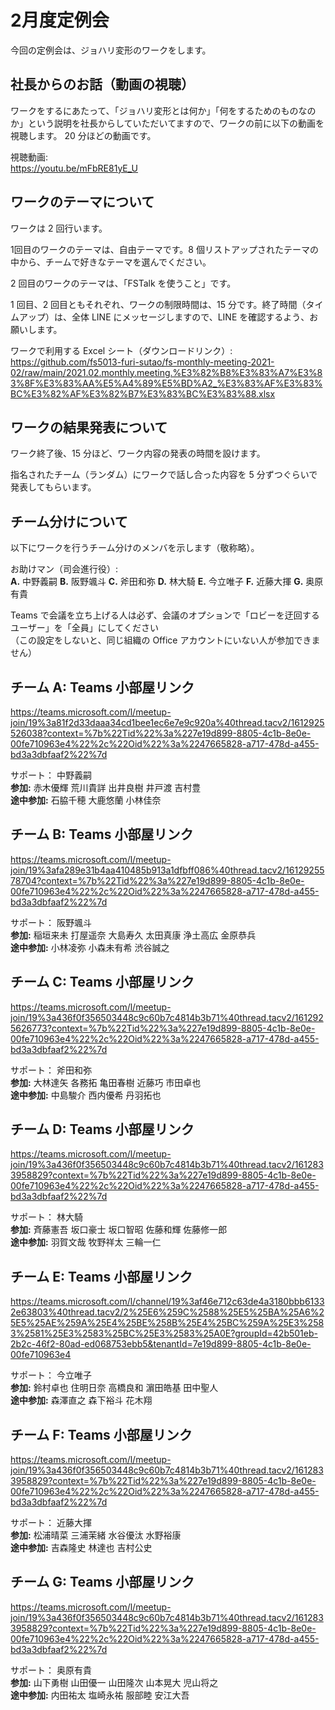# 2月度定例会

今回の定例会は、ジョハリ変形のワークをします。

## 社長からのお話（動画の視聴）
ワークをするにあたって、「ジョハリ変形とは何か」「何をするためのものなのか」という説明を社長からしていただいてますので、ワークの前に以下の動画を視聴します。
20 分ほどの動画です。

視聴動画:  
https://youtu.be/mFbRE81yE_U  

## ワークのテーマについて

ワークは 2 回行います。

1回目のワークのテーマは、自由テーマです。8 個リストアップされたテーマの中から、チームで好きなテーマを選んでください。

2 回目のワークのテーマは、「FSTalk を使うこと」です。

1 回目、2 回目ともそれぞれ、ワークの制限時間は、15 分です。終了時間（タイムアップ）は、全体 LINE にメッセージしますので、LINE を確認するよう、お願いします。

ワークで利用する Excel シート（ダウンロードリンク）:    
https://github.com/fs5013-furi-sutao/fs-monthly-meeting-2021-02/raw/main/2021.02.monthly.meeting.%E3%82%B8%E3%83%A7%E3%83%8F%E3%83%AA%E5%A4%89%E5%BD%A2_%E3%83%AF%E3%83%BC%E3%82%AF%E3%82%B7%E3%83%BC%E3%83%88.xlsx

## ワークの結果発表について

ワーク終了後、15 分ほど、ワーク内容の発表の時間を設けます。

指名されたチーム（ランダム）にワークで話し合った内容を 5 分ずつぐらいで発表してもらいます。

## チーム分けについて

以下にワークを行うチーム分けのメンバを示します（敬称略）。

お助けマン（司会進行役）:    
**A.** 中野義嗣  **B.** 阪野颯斗  **C.** 斧田和弥  **D.** 林大騎  **E.** 今立唯子  **F.** 近藤大揮  **G.** 奥原有貴  

Teams で会議を立ち上げる人は必ず、会議のオプションで「ロビーを迂回するユーザー」を「全員」にしてください  
（この設定をしないと、同じ組織の Office アカウントにいない人が参加できません）

## チーム A: Teams 小部屋リンク   

https://teams.microsoft.com/l/meetup-join/19%3a81f2d33daaa34cd1bee1ec6e7e9c920a%40thread.tacv2/1612925526038?context=%7b%22Tid%22%3a%227e19d899-8805-4c1b-8e0e-00fe710963e4%22%2c%22Oid%22%3a%2247665828-a717-478d-a455-bd3a3dbfaaf2%22%7d

サポート： 中野義嗣      
**参加:** 赤木優輝  荒川貴詳  出井良樹  井戸渡  吉村豊    
**途中参加:** 石脇千穂  大鹿悠蘭  小林佳奈    

## チーム B: Teams 小部屋リンク   
https://teams.microsoft.com/l/meetup-join/19%3afa289e31b4aa410485b913a1dfbff086%40thread.tacv2/1612925578704?context=%7b%22Tid%22%3a%227e19d899-8805-4c1b-8e0e-00fe710963e4%22%2c%22Oid%22%3a%2247665828-a717-478d-a455-bd3a3dbfaaf2%22%7d

サポート： 阪野颯斗    
**参加:** 稲垣来未  打屋遥奈  大島寿久  太田真康  浄土高広  金原恭兵    
**途中参加:** 小林凌弥  小森未有希  渋谷誠之    

## チーム C: Teams 小部屋リンク   
https://teams.microsoft.com/l/meetup-join/19%3a436f0f356503448c9c60b7c4814b3b71%40thread.tacv2/1612925626773?context=%7b%22Tid%22%3a%227e19d899-8805-4c1b-8e0e-00fe710963e4%22%2c%22Oid%22%3a%2247665828-a717-478d-a455-bd3a3dbfaaf2%22%7d

サポート： 斧田和弥    
**参加:** 大林達矢  各務拓  亀田春樹  近藤巧  市田卓也    
**途中参加:** 中島駿介  西内優希  丹羽拓也    

## チーム D: Teams 小部屋リンク   
https://teams.microsoft.com/l/meetup-join/19%3a436f0f356503448c9c60b7c4814b3b71%40thread.tacv2/1612833958829?context=%7b%22Tid%22%3a%227e19d899-8805-4c1b-8e0e-00fe710963e4%22%2c%22Oid%22%3a%2247665828-a717-478d-a455-bd3a3dbfaaf2%22%7d

サポート： 林大騎  
**参加:** 斉藤憲吾  坂口豪士  坂口智昭  佐藤和輝  佐藤修一郎    
**途中参加:** 羽賀文哉  牧野祥太  三輪一仁    

## チーム E: Teams 小部屋リンク   
https://teams.microsoft.com/l/channel/19%3af46e712c63de4a3180bbb61332e63803%40thread.tacv2/2%25E6%259C%2588%25E5%25BA%25A6%25E5%25AE%259A%25E4%25BE%258B%25E4%25BC%259A%25E3%2583%2581%25E3%2583%25BC%25E3%2583%25A0E?groupId=42b501eb-2b2c-46f2-80ad-ed068753ebb5&tenantId=7e19d899-8805-4c1b-8e0e-00fe710963e4

サポート： 今立唯子  
**参加:** 鈴村卓也  住明日奈  高橋良和  濵田皓基  田中聖人    
**途中参加:** 森澤直之  森下裕斗  花木翔      

## チーム F: Teams 小部屋リンク   
https://teams.microsoft.com/l/meetup-join/19%3a436f0f356503448c9c60b7c4814b3b71%40thread.tacv2/1612833958829?context=%7b%22Tid%22%3a%227e19d899-8805-4c1b-8e0e-00fe710963e4%22%2c%22Oid%22%3a%2247665828-a717-478d-a455-bd3a3dbfaaf2%22%7d

サポート： 近藤大揮  
**参加:** 松浦晴菜  三浦茉緒  水谷優汰  水野裕康    
**途中参加:** 吉森隆史  林達也  吉村公史        

## チーム G: Teams 小部屋リンク   
https://teams.microsoft.com/l/meetup-join/19%3a436f0f356503448c9c60b7c4814b3b71%40thread.tacv2/1612833958829?context=%7b%22Tid%22%3a%227e19d899-8805-4c1b-8e0e-00fe710963e4%22%2c%22Oid%22%3a%2247665828-a717-478d-a455-bd3a3dbfaaf2%22%7d

サポート： 奥原有貴  
**参加:** 山下勇樹  山田優一  山田隆次  山本晃大  児山将之    
**途中参加:** 内田祐太  塩崎永祐  服部睦  安江大吾      
